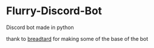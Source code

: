 # Flurry-Discord-Bot
Discord bot made in python

thank to <a href =https://github.com/breadtard>breadtard</a> for making some of the base of the bot 
